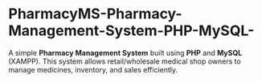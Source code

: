 # PharmacyMS-Pharmacy-Management-System-PHP-MySQL-
A simple **Pharmacy Management System** built using **PHP** and **MySQL** (XAMPP).   This system allows retail/wholesale medical shop owners to manage medicines, inventory, and sales efficiently.
